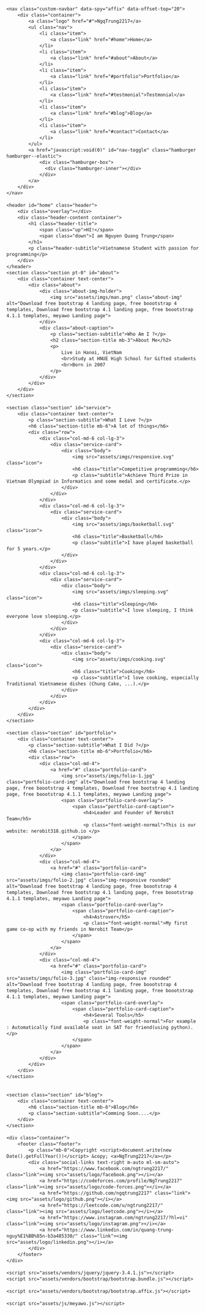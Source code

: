 <!DOCTYPE html>
<html lang="en">
<head>
	<meta charset="utf-8">
    <meta name="viewport" content="width=device-width, initial-scale=1, shrink-to-fit=no">
    <meta name="author" content="Devcrud">
    <title>My personal website</title>
    <link rel="stylesheet" href="assets/vendors/themify-icons/css/themify-icons.css">
	<link rel="stylesheet" href="assets/css/meyawo.css">
</head>
<body data-spy="scroll" data-target=".navbar" data-offset="40" id="home">

    <nav class="custom-navbar" data-spy="affix" data-offset-top="20">
        <div class="container">
            <a class="logo" href="#">NgqTrung2217</a>         
            <ul class="nav">
                <li class="item">
                    <a class="link" href="#home">Home</a>
                </li>
                <li class="item">
                    <a class="link" href="#about">About</a>
                </li>
                <li class="item">
                    <a class="link" href="#portfolio">Portfolio</a>
                </li>
                <li class="item">
                    <a class="link" href="#testmonial">Testmonial</a>
                </li>
                <li class="item">
                    <a class="link" href="#blog">Blog</a>
                </li>
                <li class="item">
                    <a class="link" href="#contact">Contact</a>
                </li>
            </ul>
            <a href="javascript:void(0)" id="nav-toggle" class="hamburger hamburger--elastic">
                <div class="hamburger-box">
                  <div class="hamburger-inner"></div>
                </div>
            </a>
        </div>          
    </nav>

    <header id="home" class="header">
        <div class="overlay"></div>
        <div class="header-content container">
            <h1 class="header-title">
                <span class="up">HI!</span>
                <span class="down">I am Nguyen Quang Trung</span>
            </h1>
            <p class="header-subtitle">Vietnamese Student with passion for programming</p>            
        </div>              
    </header>
    <section class="section pt-0" id="about">
        <div class="container text-center">
            <div class="about">
                <div class="about-img-holder">
                    <img src="assets/imgs/man.png" class="about-img" alt="Download free bootstrap 4 landing page, free boootstrap 4 templates, Download free bootstrap 4.1 landing page, free boootstrap 4.1.1 templates, meyawo Landing page">
                </div>
                <div class="about-caption">
                    <p class="section-subtitle">Who Am I ?</p>
                    <h2 class="section-title mb-3">About Me</h2>
                    <p>
                        Live in Hanoi, VietNam
                        <br>Study at HNUE High School for Gifted students 
                        <br>Born in 2007              
                    </p>
                </div>              
            </div>
        </div>
    </section>

    <section class="section" id="service">
        <div class="container text-center">
            <p class="section-subtitle">What I Love ?</p>
            <h6 class="section-title mb-6">A lot of things</h6>
            <div class="row">
                <div class="col-md-6 col-lg-3">
                    <div class="service-card">
                        <div class="body">
                            <img src="assets/imgs/responsive.svg" class="icon">
                            <h6 class="title">Competitive programming</h6>
                            <p class="subtitle">Achieve Third Prize in Vietnam Olympiad in Informatics and some medal and certificate.</p>
                        </div>
                    </div>
                </div>
                <div class="col-md-6 col-lg-3">
                    <div class="service-card">
                        <div class="body">
                            <img src="assets/imgs/basketball.svg" class="icon">
                            <h6 class="title">Basketball</h6>
                            <p class="subtitle">I have played basketball for 5 years.</p>
                        </div>
                    </div>
                </div>
                <div class="col-md-6 col-lg-3">
                    <div class="service-card">
                        <div class="body">
                            <img src="assets/imgs/sleeping.svg"  class="icon">
                            <h6 class="title">Sleeping</h6>
                            <p class="subtitle">I love sleeping, I think everyone love sleeping.</p>
                        </div>
                    </div>
                </div>
                <div class="col-md-6 col-lg-3">
                    <div class="service-card">
                        <div class="body">
                            <img src="assets/imgs/cooking.svg" class="icon">
                            <h6 class="title">Cooking</h6>
                            <p class="subtitle">I love cooking, especially Traditional Vietnamese dishes (Chung Cake, ...).</p>
                        </div>
                    </div>
                </div>
            </div>
        </div>
    </section>

    <section class="section" id="portfolio">
        <div class="container text-center">
            <p class="section-subtitle">What I Did ?</p>
            <h6 class="section-title mb-6">Portfolio</h6>
            <div class="row">
                <div class="col-md-4">
                    <a href="#" class="portfolio-card">
                        <img src="assets/imgs/folio-1.jpg" class="portfolio-card-img" alt="Download free bootstrap 4 landing page, free boootstrap 4 templates, Download free bootstrap 4.1 landing page, free boootstrap 4.1.1 templates, meyawo Landing page">    
                        <span class="portfolio-card-overlay">
                            <span class="portfolio-card-caption">
                                <h4>Leader and Founder of Nerobit Team</h5>
                                <p class="font-weight-normal">This is our website: nerobit318.github.io </p>
                            </span>                         
                        </span>                     
                    </a>
                </div>
                <div class="col-md-4">
                    <a href="#" class="portfolio-card">
                        <img class="portfolio-card-img" src="assets/imgs/folio-2.jpg" class="img-responsive rounded" alt="Download free bootstrap 4 landing page, free boootstrap 4 templates, Download free bootstrap 4.1 landing page, free boootstrap 4.1.1 templates, meyawo Landing page">
                        <span class="portfolio-card-overlay">
                            <span class="portfolio-card-caption">
                                <h4>Astrover</h5>
                                <p class="font-weight-normal">My first game co-op with my friends in Nerobit Team</p>
                            </span>                         
                        </span>                         
                    </a>
                </div>
                <div class="col-md-4">
                    <a href="#" class="portfolio-card">
                        <img class="portfolio-card-img" src="assets/imgs/folio-3.jpg" class="img-responsive rounded" alt="Download free bootstrap 4 landing page, free boootstrap 4 templates, Download free bootstrap 4.1 landing page, free boootstrap 4.1.1 templates, meyawo Landing page">    
                        <span class="portfolio-card-overlay">
                            <span class="portfolio-card-caption">
                                <h4>Several Tools</h5>
                                <p class="font-weight-normal">For example : Automatically find available seat in SAT for friend(using python).</p>
                            </span>                         
                        </span>                     
                    </a>
                </div>
            </div>
        </div>
    </section>
    

    <section class="section" id="blog">
        <div class="container text-center">
            <h6 class="section-title mb-6">Blog</h6>
            <p class="section-subtitle">Comming Soon....</p>
        </div>
    </section>

    <div class="container">
        <footer class="footer">       
            <p class="mb-0">Copyright <script>document.write(new Date().getFullYear())</script> &copy; <a>NgTrung2217</a></p>
            <div class="social-links text-right m-auto ml-sm-auto">
                <a href="https://www.facebook.com/ngtrung2217/" class="link"><img src="assets/logo/facebook.png"></i></a>
                <a href="https://codeforces.com/profile/NgTrung2217" class="link"><img src="assets/logo/code-forces.png"></i></a>
                <a href="https://github.com/ngqtrung2217" class="link"><img src="assets/logo/github.png"></i></a>
                <a href="https://leetcode.com/u/ngtrung2217/" class="link"><img src="assets/logo/leetcode.png"></i></a>
                <a href="https://www.instagram.com/ngtrung2217/?hl=vi" class="link"><img src="assets/logo/instagram.png"></i></a>
                <a href="https://www.linkedin.com/in/quang-trung-nguy%E1%BB%85n-b3a485330/" class="link"><img src="assets/logo/linkedin.png"></i></a>
            </div>
        </footer>
    </div>
	
    <script src="assets/vendors/jquery/jquery-3.4.1.js"></script>
    <script src="assets/vendors/bootstrap/bootstrap.bundle.js"></script>

	<script src="assets/vendors/bootstrap/bootstrap.affix.js"></script>

    <script src="assets/js/meyawo.js"></script>

</body>
</html>
